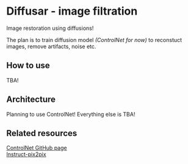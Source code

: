 # Diffusar - image filtration

Image restoration using diffusions!

The plan is to train diffusion model *(ControlNet for now)* to reconstuct images, remove artifacts, noise etc.

## How to use

TBA!

## Architecture

Planning to use ControlNet!
Everything else is TBA!

## Related resources

[ControlNet GitHub page](https://github.com/lllyasviel/ControlNet)  
[Instruct-pix2pix](https://github.com/timothybrooks/instruct-pix2pix)
